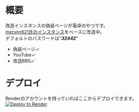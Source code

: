 # 概要  

改造インスタンスの偽装ページが電卓のやつです。  
[mersnn621氏のインスタンス](https://github.com/mersnn621/yuki-bbs)をベースに改造中。  
デフォルトのパスワードは"***32442***"  
- 偽装ページ✓  
- YouTube✓
- 改造BBS✓
# デプロイ  

Renderのアカウントを持っていればここからデプロイできます。  
<a href="https://render.com/deploy?repo=[https://github.com/beta9514/B95_ex](https://github.com/beta9514/Yuki-YouTube-slim-calculator)">
<img src="https://render.com/images/deploy-to-render-button.svg" alt="Deploy to Render">
</a>
